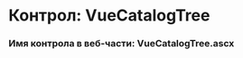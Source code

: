 ﻿---
description: 2.4.9.1
---
# Контрол: VueCatalogTree
### Имя контрола в веб-части: VueCatalogTree.ascx

